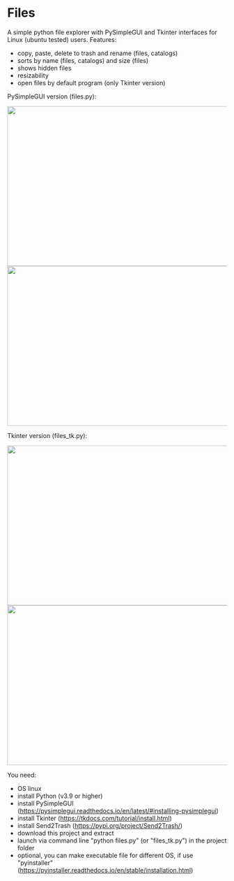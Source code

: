 # Files
A simple python file explorer with PySimpleGUI and Tkinter interfaces for Linux (ubuntu tested) users. Features:
- copy, paste, delete to trash and rename (files, catalogs)
- sorts by name (files, catalogs) and size (files)
- shows hidden files
- resizability
- open files by default program (only Tkinter version)

PySimpleGUI version (files.py):

<img src="https://github.com/lestec-al/files/raw/main/data/pic_1.png" width="541" height="366" />
<img src="https://github.com/lestec-al/files/raw/main/data/pic_31.png" width="541" height="366" />

Tkinter version (files_tk.py):

<img src="https://github.com/lestec-al/files/raw/main/data/pic_files_tk_1.png" width="541" height="366" />
<img src="https://github.com/lestec-al/files/raw/main/data/pic_files_tk_3.png" width="541" height="366" />

You need:
- OS linux
- install Python (v3.9 or higher)
- install PySimpleGUI (https://pysimplegui.readthedocs.io/en/latest/#installing-pysimplegui)
- install Tkinter (https://tkdocs.com/tutorial/install.html)
- install Send2Trash (https://pypi.org/project/Send2Trash/)
- download this project and extract
- launch via command line "python files.py" (or "files_tk.py") in the project folder
- optional, you can make executable file for different OS, if use "pyinstaller" (https://pyinstaller.readthedocs.io/en/stable/installation.html)